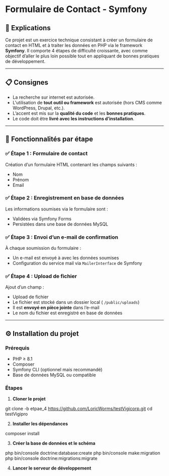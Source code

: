 # Formulaire de Contact - Symfony

## 📝 Explications

Ce projet est un exercice technique consistant à créer un formulaire de contact en HTML et à traiter les données en PHP via le framework **Symfony**. Il comporte 4 étapes de difficulté croissante, avec comme objectif d’aller le plus loin possible tout en appliquant de bonnes pratiques de développement.

---

## 📋 Consignes

- La recherche sur internet est autorisée.
- L'utilisation de **tout outil ou framework** est autorisée (hors CMS comme WordPress, Drupal, etc.).
- L’accent est mis sur la **qualité du code** et les **bonnes pratiques**.
- Le code doit être **livré avec les instructions d’installation**.

---

## 🚀 Fonctionnalités par étape

### ✅ Étape 1 : Formulaire de contact

Création d’un formulaire HTML contenant les champs suivants :

- Nom
- Prénom
- Email

### ✅ Étape 2 : Enregistrement en base de données

Les informations soumises via le formulaire sont :

- Validées via Symfony Forms
- Persistées dans une base de données MySQL

### ✅ Étape 3 : Envoi d’un e-mail de confirmation

À chaque soumission du formulaire :

- Un e-mail est envoyé à avec les données soumises
- Configuration du service mail via `MailerInterface` de Symfony

### ✅ Étape 4 : Upload de fichier

Ajout d’un champ :

- Upload de fichier
- Le fichier est stocké dans un dossier local ( `/public/uploads`)
- Il est **envoyé en pièce jointe** dans l’e-mail
- Le nom du fichier est enregistré en base de données

---

## ⚙️ Installation du projet

### Prérequis

- PHP ≥ 8.1
- Composer
- Symfony CLI (optionnel mais recommandé)
- Base de données MySQL ou compatible

### Étapes

1. **Cloner le projet**
   
git clone -b etpae_4 https://github.com/LoricWorms/testVigicorp.git
cd testVigipro

2. **Installer les dépendances**

composer install

3. **Créer la base de données et le schéma**

php bin/console doctrine:database:create
php bin/console make:migration
php bin/console doctrine:migrations:migrate

4. **Lancer le serveur de développement**
